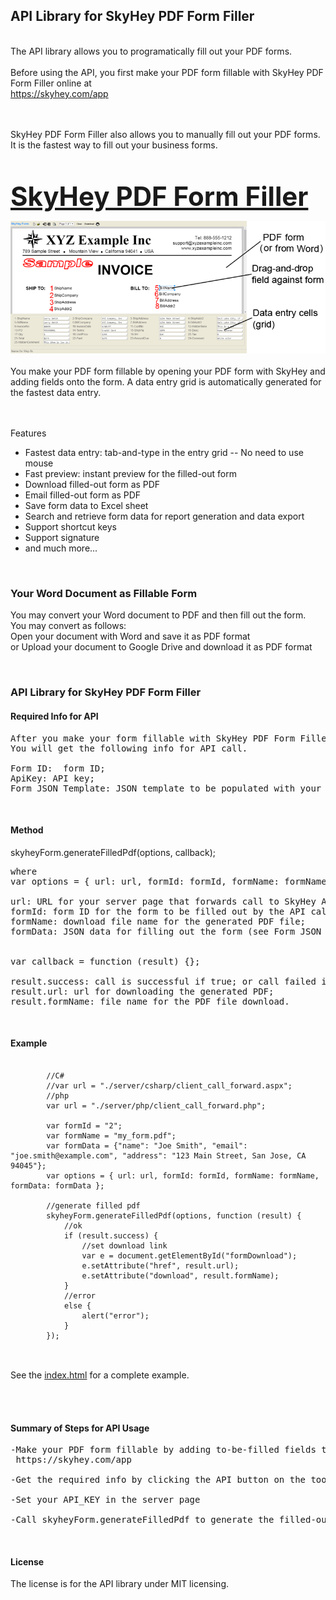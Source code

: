 <h2>API Library for SkyHey PDF Form Filler</h2>
<br />
The API library allows you to programatically fill out your PDF forms.
<br /><br />
Before using the API, you first make your PDF form fillable with SkyHey PDF Form Filler online at  
<br />
<a target="_blank" href="https://skyhey.com/app">https://skyhey.com/app</a>

<br /><br />
SkyHey PDF Form Filler also allows you to manually fill out your PDF forms.
It is the fastest way to fill out your business forms.

<br /><br />
<a target="_blank" href="http://skyhey.com" style="font-size:3em;font-weight:bold">SkyHey PDF Form Filler</a>

<img src="./images/formfiller.png">
<br /><br />
You make your PDF form fillable by opening your PDF form with SkyHey and adding fields onto the form. 
A data entry grid is automatically generated for the fastest data entry.

<br /><br />
Features
<br />

<ul>
<li>Fastest data entry: tab-and-type in the entry grid -- No need to use mouse</li>
<li>Fast preview: instant preview for the filled-out form</li>
<li>Download filled-out form as PDF</li>
<li>Email filled-out form as PDF</li>
<li>Save form data to Excel sheet</li>
<li>Search and retrieve form data for report generation and data export</li>
<li>Support shortcut keys</li>
<li>Support signature</li>
<li>and much more...</li>
</ul>	   

<br />
<h3>Your Word Document as Fillable Form</h3>
<p>
You may convert your Word document to PDF and then fill out the form.<br />
You may convert as follows:<br />
Open your document with Word and save it as PDF format<br />
or Upload your document to Google Drive and download it as PDF format
</p>

<br />
<h3>API Library for SkyHey PDF Form Filler</h3>

<h4>Required Info for API</h4>

<pre>
After you make your form fillable with SkyHey PDF Form Filler, click the API button on the toolbar.
You will get the following info for API call.  

Form ID:  form ID;
ApiKey: API key;
Form JSON Template: JSON template to be populated with your own form data for filling out the form.
</pre>

<br />
<h4>Method</h4>

skyheyForm.generateFilledPdf(options, callback);

<pre>
where
var options = { url: url, formId: formId, formName: formName, formData: formData };

url: URL for your server page that forwards call to SkyHey API service. You specify API_KEY (see ApiKey above) in the server page;
formId: form ID for the form to be filled out by the API call (see Form ID above);
formName: download file name for the generated PDF file;
formData: JSON data for filling out the form (see Form JSON Template above).


var callback = function (result) {};

result.success: call is successful if true; or call failed if false;
result.url: url for downloading the generated PDF;
result.formName: file name for the PDF file download.
</pre>

<br />
<h4>Example</h4>

<pre><code>                  
        //C#
        //var url = "./server/csharp/client_call_forward.aspx";
        //php
        var url = "./server/php/client_call_forward.php";

        var formId = "2";
        var formName = "my_form.pdf";
        var formData = {"name": "Joe Smith", "email": "joe.smith@example.com", "address": "123 Main Street, San Jose, CA 94045"};
        var options = { url: url, formId: formId, formName: formName, formData: formData };

        //generate filled pdf
        skyheyForm.generateFilledPdf(options, function (result) {
            //ok
            if (result.success) {
                //set download link
                var e = document.getElementById("formDownload");
                e.setAttribute("href", result.url);
                e.setAttribute("download", result.formName);
            }
            //error
            else {
                alert("error");
            }
        });

</code></pre>
<br />
	See the <a href="./www/index.html">index.html</a> for a complete example.

<br /><br />
<h4>Summary of Steps for API Usage</h4>

<pre>
-Make your PDF form fillable by adding to-be-filled fields to the forms with SkyHey Form Filler online at 
 https://skyhey.com/app

-Get the required info by clicking the API button on the toolbar of SkyHey Form Filler

-Set your API_KEY in the server page

-Call skyheyForm.generateFilledPdf to generate the filled-out PDF
</pre>

<br />
<h4>License</h4>
The license is for the API library under MIT licensing.





